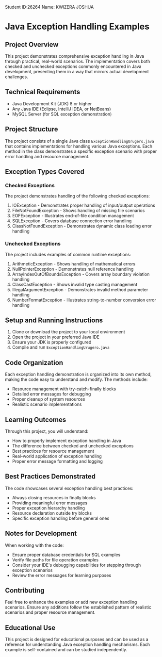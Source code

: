 Student ID:26264
Name: KWIZERA JOSHUA

# Java Exception Handling Examples

## Project Overview
This project demonstrates comprehensive exception handling in Java through practical, real-world scenarios. The implementation covers both checked and unchecked exceptions commonly encountered in Java development, presenting them in a way that mirrors actual development challenges.

## Technical Requirements
- Java Development Kit (JDK) 8 or higher
- Any Java IDE (Eclipse, IntelliJ IDEA, or NetBeans)
- MySQL Server (for SQL exception demonstration)

## Project Structure
The project consists of a single Java class `ExceptionHandlingUrugero.java` that contains implementations for handling various Java exceptions. Each method in the class demonstrates a specific exception scenario with proper error handling and resource management.

## Exception Types Covered

### Checked Exceptions
The project demonstrates handling of the following checked exceptions:
1. IOException - Demonstrates proper handling of input/output operations
2. FileNotFoundException - Shows handling of missing file scenarios
3. EOFException - Illustrates end-of-file condition management
4. SQLException - Covers database connection error handling
5. ClassNotFoundException - Demonstrates dynamic class loading error handling

### Unchecked Exceptions
The project includes examples of common runtime exceptions:
1. ArithmeticException - Shows handling of mathematical errors
2. NullPointerException - Demonstrates null reference handling
3. ArrayIndexOutOfBoundsException - Covers array boundary violation handling
4. ClassCastException - Shows invalid type casting management
5. IllegalArgumentException - Demonstrates invalid method parameter handling
6. NumberFormatException - Illustrates string-to-number conversion error handling

## Setup and Running Instructions

1. Clone or download the project to your local environment
2. Open the project in your preferred Java IDE
3. Ensure your JDK is properly configured
4. Compile and run `ExceptionHandlingUrugero.java`

## Code Organization
Each exception handling demonstration is organized into its own method, making the code easy to understand and modify. The methods include:
- Resource management with try-catch-finally blocks
- Detailed error messages for debugging
- Proper cleanup of system resources
- Realistic scenario implementations

## Learning Outcomes
Through this project, you will understand:
- How to properly implement exception handling in Java
- The difference between checked and unchecked exceptions
- Best practices for resource management
- Real-world application of exception handling
- Proper error message formatting and logging

## Best Practices Demonstrated
The code showcases several exception handling best practices:
- Always closing resources in finally blocks
- Providing meaningful error messages
- Proper exception hierarchy handling
- Resource declaration outside try blocks
- Specific exception handling before general ones

## Notes for Development
When working with the code:
- Ensure proper database credentials for SQL examples
- Verify file paths for file operation examples
- Consider your IDE's debugging capabilities for stepping through exception scenarios
- Review the error messages for learning purposes

## Contributing
Feel free to enhance the examples or add new exception handling scenarios. Ensure any additions follow the established pattern of realistic scenarios and proper resource management.

## Educational Use
This project is designed for educational purposes and can be used as a reference for understanding Java exception handling mechanisms. Each example is self-contained and can be studied independently.
